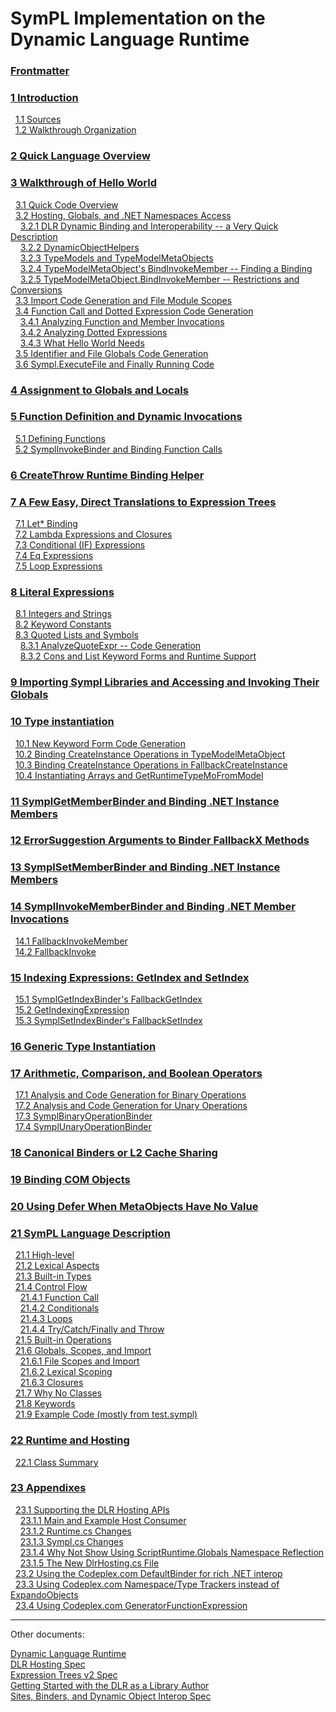 # SymPL Implementation on the Dynamic Language Runtime

### [Frontmatter](frontmatter.md)  
### [1 Introduction](introduction.md)  
&nbsp;&nbsp;[1.1 Sources](introduction.md#sources)  
&nbsp;&nbsp;[1.2 Walkthrough Organization](introduction.md#walkthrough-organization)  
### [2 Quick Language Overview](quick-language-overview.md)  
### [3 Walkthrough of Hello World](walkthrough-of-hello-world.md)  
&nbsp;&nbsp;[3.1 Quick Code Overview](walkthrough-of-hello-world.md#quick-code-overview)  
&nbsp;&nbsp;[3.2 Hosting, Globals, and .NET Namespaces Access](walkthrough-of-hello-world.md#hosting-globals-and-.net-namespaces-access)  
&nbsp;&nbsp;&nbsp;&nbsp;[3.2.1 DLR Dynamic Binding and Interoperability -- a Very Quick Description](walkthrough-of-hello-world.md#dlr-dynamic-binding-and-interoperability----a-very-quick-description)  
&nbsp;&nbsp;&nbsp;&nbsp;[3.2.2 DynamicObjectHelpers](walkthrough-of-hello-world.md#dynamicobjecthelpers)  
&nbsp;&nbsp;&nbsp;&nbsp;[3.2.3 TypeModels and TypeModelMetaObjects](walkthrough-of-hello-world.md#typemodels-and-typemodelmetaobjects)  
&nbsp;&nbsp;&nbsp;&nbsp;[3.2.4 TypeModelMetaObject's BindInvokeMember -- Finding a Binding](walkthrough-of-hello-world.md#typemodelmetaobjects-bindinvokemember----finding-a-binding)  
&nbsp;&nbsp;&nbsp;&nbsp;[3.2.5 TypeModelMetaObject.BindInvokeMember -- Restrictions and Conversions](walkthrough-of-hello-world.md#typemodelmetaobject.bindinvokemember----restrictions-and-conversions)  
&nbsp;&nbsp;[3.3 Import Code Generation and File Module Scopes](walkthrough-of-hello-world.md#import-code-generation-and-file-module-scopes)  
&nbsp;&nbsp;[3.4 Function Call and Dotted Expression Code Generation](walkthrough-of-hello-world.md#function-call-and-dotted-expression-code-generation)  
&nbsp;&nbsp;&nbsp;&nbsp;[3.4.1 Analyzing Function and Member Invocations](walkthrough-of-hello-world.md#analyzing-function-and-member-invocations)  
&nbsp;&nbsp;&nbsp;&nbsp;[3.4.2 Analyzing Dotted Expressions](walkthrough-of-hello-world.md#analyzing-dotted-expressions)  
&nbsp;&nbsp;&nbsp;&nbsp;[3.4.3 What Hello World Needs](walkthrough-of-hello-world.md#what-hello-world-needs)  
&nbsp;&nbsp;[3.5 Identifier and File Globals Code Generation](walkthrough-of-hello-world.md#identifier-and-file-globals-code-generation)  
&nbsp;&nbsp;[3.6 Sympl.ExecuteFile and Finally Running Code](walkthrough-of-hello-world.md#sympl.executefile-and-finally-running-code)  
### [4 Assignment to Globals and Locals](assignment-to-globals-and-locals.md)  
### [5 Function Definition and Dynamic Invocations](function-definition-and-dynamic-invocations.md)  
&nbsp;&nbsp;[5.1 Defining Functions](function-definition-and-dynamic-invocations.md#defining-functions)  
&nbsp;&nbsp;[5.2 SymplInvokeBinder and Binding Function Calls](function-definition-and-dynamic-invocations.md#symplinvokebinder-and-binding-function-calls)  
### [6 CreateThrow Runtime Binding Helper](createthrow-runtime-binding-helper.md)  
### [7 A Few Easy, Direct Translations to Expression Trees](a-few-easy-direct-translations-to-expression-trees.md)  
&nbsp;&nbsp;[7.1 Let\* Binding](a-few-easy-direct-translations-to-expression-trees.md#let-binding)  
&nbsp;&nbsp;[7.2 Lambda Expressions and Closures](a-few-easy-direct-translations-to-expression-trees.md#lambda-expressions-and-closures)  
&nbsp;&nbsp;[7.3 Conditional (IF) Expressions](a-few-easy-direct-translations-to-expression-trees.md#conditional-if-expressions)  
&nbsp;&nbsp;[7.4 Eq Expressions](a-few-easy-direct-translations-to-expression-trees.md#eq-expressions)  
&nbsp;&nbsp;[7.5 Loop Expressions](a-few-easy-direct-translations-to-expression-trees.md#loop-expressions)  
### [8 Literal Expressions](literal-expressions.md)  
&nbsp;&nbsp;[8.1 Integers and Strings](literal-expressions.md#integers-and-strings)  
&nbsp;&nbsp;[8.2 Keyword Constants](literal-expressions.md#keyword-constants)  
&nbsp;&nbsp;[8.3 Quoted Lists and Symbols](literal-expressions.md#quoted-lists-and-symbols)  
&nbsp;&nbsp;&nbsp;&nbsp;[8.3.1 AnalyzeQuoteExpr -- Code Generation](literal-expressions.md#analyzequoteexpr----code-generation)  
&nbsp;&nbsp;&nbsp;&nbsp;[8.3.2 Cons and List Keyword Forms and Runtime Support](literal-expressions.md#cons-and-list-keyword-forms-and-runtime-support)  
### [9 Importing Sympl Libraries and Accessing and Invoking Their Globals](importing-sympl-libraries-and-accessing-and-invoking-their-globals.md)  
### [10 Type instantiation](type-instantiation.md)  
&nbsp;&nbsp;[10.1 New Keyword Form Code Generation](type-instantiation.md#new-keyword-form-code-generation)  
&nbsp;&nbsp;[10.2 Binding CreateInstance Operations in TypeModelMetaObject](type-instantiation.md#binding-createinstance-operations-in-typemodelmetaobject)  
&nbsp;&nbsp;[10.3 Binding CreateInstance Operations in FallbackCreateInstance](type-instantiation.md#binding-createinstance-operations-in-fallbackcreateinstance)  
&nbsp;&nbsp;[10.4 Instantiating Arrays and GetRuntimeTypeMoFromModel](type-instantiation.md#instantiating-arrays-and-getruntimetypemofrommodel)  
### [11 SymplGetMemberBinder and Binding .NET Instance Members](symplgetmemberbinder-and-binding-.net-instance-members.md)  
### [12 ErrorSuggestion Arguments to Binder FallbackX Methods](errorsuggestion-arguments-to-binder-fallbackx-methods.md)  
### [13 SymplSetMemberBinder and Binding .NET Instance Members](symplsetmemberbinder-and-binding-.net-instance-members.md)  
### [14 SymplInvokeMemberBinder and Binding .NET Member Invocations](symplinvokememberbinder-and-binding-.net-member-invocations.md)  
&nbsp;&nbsp;[14.1 FallbackInvokeMember](symplinvokememberbinder-and-binding-.net-member-invocations.md#fallbackinvokemember)  
&nbsp;&nbsp;[14.2 FallbackInvoke](symplinvokememberbinder-and-binding-.net-member-invocations.md#fallbackinvoke)  
### [15 Indexing Expressions: GetIndex and SetIndex](indexing-expressions-getindex-and-setindex.md)  
&nbsp;&nbsp;[15.1 SymplGetIndexBinder's FallbackGetIndex](indexing-expressions-getindex-and-setindex.md#symplgetindexbinders-fallbackgetindex)  
&nbsp;&nbsp;[15.2 GetIndexingExpression](indexing-expressions-getindex-and-setindex.md#getindexingexpression)  
&nbsp;&nbsp;[15.3 SymplSetIndexBinder's FallbackSetIndex](indexing-expressions-getindex-and-setindex.md#symplsetindexbinders-fallbacksetindex)  
### [16 Generic Type Instantiation](generic-type-instantiation.md)  
### [17 Arithmetic, Comparison, and Boolean Operators](arithmetic-comparison-and-boolean-operators.md)  
&nbsp;&nbsp;[17.1 Analysis and Code Generation for Binary Operations](arithmetic-comparison-and-boolean-operators.md#analysis-and-code-generation-for-binary-operations)  
&nbsp;&nbsp;[17.2 Analysis and Code Generation for Unary Operations](arithmetic-comparison-and-boolean-operators.md#analysis-and-code-generation-for-unary-operations)  
&nbsp;&nbsp;[17.3 SymplBinaryOperationBinder](arithmetic-comparison-and-boolean-operators.md#symplbinaryoperationbinder)  
&nbsp;&nbsp;[17.4 SymplUnaryOperationBinder](arithmetic-comparison-and-boolean-operators.md#symplunaryoperationbinder)  
### [18 Canonical Binders or L2 Cache Sharing](canonical-binders-or-l2-cache-sharing.md)  
### [19 Binding COM Objects](binding-com-objects.md)  
### [20 Using Defer When MetaObjects Have No Value](using-defer-when-metaobjects-have-no-value.md)  
### [21 SymPL Language Description](sympl-language-description.md)  
&nbsp;&nbsp;[21.1 High-level](sympl-language-description.md#high-level)  
&nbsp;&nbsp;[21.2 Lexical Aspects](sympl-language-description.md#lexical-aspects)  
&nbsp;&nbsp;[21.3 Built-in Types](sympl-language-description.md#built-in-types)  
&nbsp;&nbsp;[21.4 Control Flow](sympl-language-description.md#control-flow)  
&nbsp;&nbsp;&nbsp;&nbsp;[21.4.1 Function Call](sympl-language-description.md#function-call)  
&nbsp;&nbsp;&nbsp;&nbsp;[21.4.2 Conditionals](sympl-language-description.md#conditionals)  
&nbsp;&nbsp;&nbsp;&nbsp;[21.4.3 Loops](sympl-language-description.md#loops)  
&nbsp;&nbsp;&nbsp;&nbsp;[21.4.4 Try/Catch/Finally and Throw](sympl-language-description.md#trycatchfinally-and-throw)  
&nbsp;&nbsp;[21.5 Built-in Operations](sympl-language-description.md#built-in-operations)  
&nbsp;&nbsp;[21.6 Globals, Scopes, and Import](sympl-language-description.md#globals-scopes-and-import)  
&nbsp;&nbsp;&nbsp;&nbsp;[21.6.1 File Scopes and Import](sympl-language-description.md#file-scopes-and-import)  
&nbsp;&nbsp;&nbsp;&nbsp;[21.6.2 Lexical Scoping](sympl-language-description.md#lexical-scoping)  
&nbsp;&nbsp;&nbsp;&nbsp;[21.6.3 Closures](sympl-language-description.md#closures)  
&nbsp;&nbsp;[21.7 Why No Classes](sympl-language-description.md#why-no-classes)  
&nbsp;&nbsp;[21.8 Keywords](sympl-language-description.md#keywords)  
&nbsp;&nbsp;[21.9 Example Code (mostly from test.sympl)](sympl-language-description.md#example-code-mostly-from-test.sympl)  
### [22 Runtime and Hosting](runtime-and-hosting.md)  
&nbsp;&nbsp;[22.1 Class Summary](runtime-and-hosting.md#class-summary)  
### [23 Appendixes](appendixes.md)  
&nbsp;&nbsp;[23.1 Supporting the DLR Hosting APIs](appendixes.md#supporting-the-dlr-hosting-apis)  
&nbsp;&nbsp;&nbsp;&nbsp;[23.1.1 Main and Example Host Consumer](appendixes.md#main-and-example-host-consumer)  
&nbsp;&nbsp;&nbsp;&nbsp;[23.1.2 Runtime.cs Changes](appendixes.md#runtime.cs-changes)  
&nbsp;&nbsp;&nbsp;&nbsp;[23.1.3 Sympl.cs Changes](appendixes.md#sympl.cs-changes)  
&nbsp;&nbsp;&nbsp;&nbsp;[23.1.4 Why Not Show Using ScriptRuntime.Globals Namespace Reflection](appendixes.md#why-not-show-using-scriptruntime.globals-namespace-reflection)  
&nbsp;&nbsp;&nbsp;&nbsp;[23.1.5 The New DlrHosting.cs File](appendixes.md#the-new-dlrhosting.cs-file)  
&nbsp;&nbsp;[23.2 Using the Codeplex.com DefaultBinder for rich .NET interop](appendixes.md#using-the-codeplex.com-defaultbinder-for-rich-.net-interop)  
&nbsp;&nbsp;[23.3 Using Codeplex.com Namespace/Type Trackers instead of ExpandoObjects](appendixes.md#using-codeplex.com-namespacetype-trackers-instead-of-expandoobjects)  
&nbsp;&nbsp;[23.4 Using Codeplex.com GeneratorFunctionExpression](appendixes.md#using-codeplex.com-generatorfunctionexpression)

------------------------------------------------------------------------

Other documents:

[Dynamic Language Runtime](../dlr-overview "Dynamic Language Runtime")  
[DLR Hosting Spec](../dlr-spec-hosting "DLR Hosting Spec")  
[Expression Trees v2 Spec](../expr-tree-spec "Expression Trees v2 Spec")  
[Getting Started with the DLR as a Library Author](../library-authors-introduction "Getting Started with the DLR as a Library Author")  
[Sites, Binders, and Dynamic Object Interop Spec](../sites-binders-dynobj-interop "Sites, Binders, and Dynamic Object Interop Spec")  
